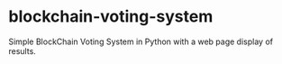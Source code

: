 # blockchain-voting-system
Simple BlockChain Voting System in Python with a web page display of results.
